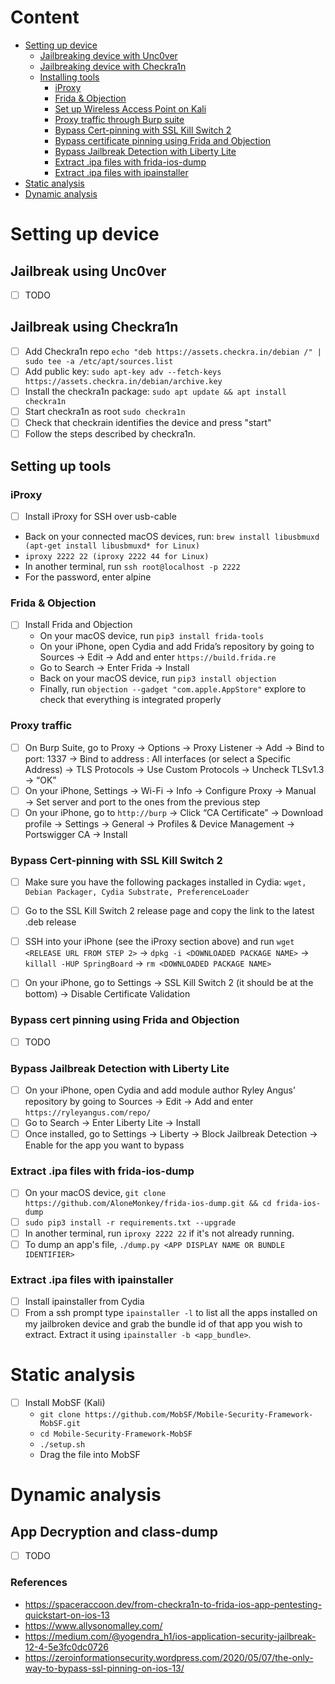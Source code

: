 # Content

+ [Setting up device](https://github.com/Bengman/Methodology/blob/master/ios.md#setting-up-device)
  - [Jailbreaking device with Unc0ver](https://github.com/Bengman/Methodology/blob/master/ios.md#jailbreak-using-unc0ver)
  - [Jailbreaking device with Checkra1n](https://github.com/Bengman/Methodology/blob/master/ios.md#jailbreak-using-checkra1n)
  - [Installing tools](https://github.com/Bengman/Methodology/blob/master/ios.md#setting-up-tools)
    - [iProxy](https://github.com/Bengman/Methodology/blob/master/ios.md#iproxy) 
    - [Frida & Objection](https://github.com/Bengman/Methodology/blob/master/ios.md#frida--objection)  
    - [Set up Wireless Access Point on Kali](https://github.com/Bengman/Methodology/blob/master/android.md#set-up-wireless-access-point-on-kali) 
    - [Proxy traffic through Burp suite](https://github.com/Bengman/Methodology/blob/master/ios.md#proxy-traffic) 
    - [Bypass Cert-pinning with SSL Kill Switch 2](https://github.com/Bengman/Methodology/blob/master/ios.md#bypass-cert-pinning-with-ssl-kill-switch-2)
    - [Bypass certificate pinning using Frida and Objection](https://github.com/Bengman/Methodology/blob/master/ios.md#bypass-cert-pinning-using-frida-and-objection)
    - [Bypass Jailbreak Detection with Liberty Lite](https://github.com/Bengman/Methodology/blob/master/ios.md#bypass-jailbreak-detection-with-liberty-lite)
    - [Extract .ipa files with frida-ios-dump](https://github.com/Bengman/Methodology/blob/master/ios.md#extract-ipa-files-with-frida-ios-dump)
    - [Extract .ipa files with ipainstaller](https://github.com/Bengman/Methodology/blob/master/ios.md#extract-ipa-files-with-ipainstaller)
+ [Static analysis](https://github.com/Bengman/Methodology/blob/master/ios.md#static-analysis)
+ [Dynamic analysis](https://github.com/Bengman/Methodology/blob/master/ios.md#dynamic-analysis)
 
 
# Setting up device

## Jailbreak using Unc0ver
- [ ] TODO

## Jailbreak using Checkra1n
- [ ] Add Checkra1n repo `echo "deb https://assets.checkra.in/debian /" | sudo tee -a /etc/apt/sources.list`
- [ ] Add public key: `sudo apt-key adv --fetch-keys https://assets.checkra.in/debian/archive.key`
- [ ] Install the checkra1n package: `sudo apt update && apt install checkra1n`
- [ ] Start checkra1n as root `sudo checkra1n`
- [ ] Check that checkrain identifies the device and press "start"
- [ ] Follow the steps described by checkra1n.

## Setting up tools
  
### iProxy
 - [ ] Install iProxy for SSH over usb-cable
  - Back on your connected macOS devices, run: `brew install libusbmuxd (apt-get install libusbmuxd* for Linux)`
  - `iproxy 2222 22 (iproxy 2222 44 for Linux)`
  - In another terminal, run `ssh root@localhost -p 2222`
  - For the password, enter alpine

### Frida & Objection
- [ ] Install Frida and Objection
  - On your macOS device, run `pip3 install frida-tools`
  - On your iPhone, open Cydia and add Frida’s repository by going to Sources → Edit → Add and enter `https://build.frida.re`
  - Go to Search → Enter Frida → Install
  - Back on your macOS device, run `pip3 install objection`
  - Finally, run `objection --gadget "com.apple.AppStore"` explore to check that everything is integrated properly
  
### Proxy traffic  
- [ ] On Burp Suite, go to Proxy → Options → Proxy Listener → Add → Bind to port: 1337 → Bind to address : All interfaces (or select a Specific Address) → TLS Protocols → Use Custom Protocols → Uncheck TLSv1.3 → “OK”
- [ ] On your iPhone, Settings → Wi-Fi → Info → Configure Proxy → Manual → Set server and port to the ones from the previous step
- [ ] On your iPhone, go to `http://burp` → Click “CA Certificate” → Download profile → Settings → General → Profiles & Device Management → Portswigger CA → Install

### Bypass Cert-pinning with SSL Kill Switch 2 
- [ ] Make sure you have the following packages installed in Cydia: `wget, Debian Packager, Cydia Substrate, PreferenceLoader`
- [ ] Go to the SSL Kill Switch 2 release page and copy the link to the latest .deb release
- [ ] SSH into your iPhone (see the iProxy section above) and run `wget <RELEASE URL FROM STEP 2>` → `dpkg -i <DOWNLOADED PACKAGE NAME>` → `killall -HUP SpringBoard` → `rm <DOWNLOADED PACKAGE NAME>`
 - [ ] On your iPhone, go to Settings → SSL Kill Switch 2 (it should be at the bottom) → Disable Certificate Validation
  
  
### Bypass cert pinning using Frida and Objection
- [ ] TODO

### Bypass Jailbreak Detection with Liberty Lite
- [ ] On your iPhone, open Cydia and add module author Ryley Angus’ repository by going to Sources → Edit → Add and enter `https://ryleyangus.com/repo/`
- [ ] Go to Search → Enter Liberty Lite → Install
- [ ] Once installed, go to Settings → Liberty → Block Jailbreak Detection → Enable for the app you want to bypass

### Extract .ipa files with frida-ios-dump
- [ ] On your macOS device, `git clone https://github.com/AloneMonkey/frida-ios-dump.git && cd frida-ios-dump`
- [ ] `sudo pip3 install -r requirements.txt --upgrade`
- [ ] In another terminal, run `iproxy 2222 22` if it's not already running.
- [ ] To dump an app's file, `./dump.py <APP DISPLAY NAME OR BUNDLE IDENTIFIER>`

### Extract .ipa files with ipainstaller
- [ ] Install ipainstaller from Cydia
- [ ] From a ssh prompt type `ipainstaller -l` to list all the apps installed on my jailbroken device and grab the bundle id of that app you wish to extract.  Extract it using `ipainstaller -b <app_bundle>`.

# Static analysis

- [ ] Install MobSF (Kali)
  - `git clone https://github.com/MobSF/Mobile-Security-Framework-MobSF.git`
  - `cd Mobile-Security-Framework-MobSF`
  - `./setup.sh`
  - Drag the file into MobSF

# Dynamic analysis

## App Decryption and class-dump
- [ ] TODO 
  
### References
- https://spaceraccoon.dev/from-checkra1n-to-frida-ios-app-pentesting-quickstart-on-ios-13
- https://www.allysonomalley.com/
- https://medium.com/@yogendra_h1/ios-application-security-jailbreak-12-4-5e3fc0dc0726
- https://zeroinformationsecurity.wordpress.com/2020/05/07/the-only-way-to-bypass-ssl-pinning-on-ios-13/
